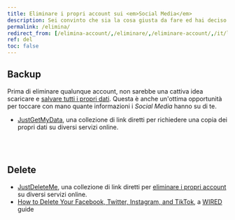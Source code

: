 ```yaml
---
title: Eliminare i propri account sui <em>Social Media</em>
description: Sei convinto che sia la cosa giusta da fare ed hai deciso di eliminare i tuoi account dai <em>Social Media</em>. Cosa comporta questa scelta? Come si fa?
permalink: /elimina/
redirect_from: [/elimina-account/,/eliminare/,/eliminare-account/,/it/l5/,/it/l05/,/it/l-05/,/it/l-5/,/it//,/it/level-5/,/it/level-05/,/it/level5/]
ref: del
toc: false
---
```

## Backup

Prima di eliminare qualunque account, non sarebbe una cattiva idea scaricare e <u>salvare tutti i propri dati</u>. Questa è anche un'ottima opportunità per toccare con mano quante informazioni i *Social Media* hanno su di te.

- [JustGetMyData](https://justgetmydata.com 'JustGetMyData'), una collezione di link diretti per richiedere una copia dei propri dati su diversi servizi online.

<br>
<br>

## Delete

- [JustDeleteMe](https://justdeleteme.xyz 'JustDeleteMe'), una collezione di link diretti per <u>eliminare i propri account</u> su diversi servizi online.
- [How to Delete Your Facebook, Twitter, Instagram, and TikTok](https://www.wired.com/story/how-to-delete-your-facebook-instagram-twitter-snapchat/ 'How to Delete Your Facebook, Twitter, Instagram, and TikTok'), a [WIRED](https://wired.com 'WIRED') guide
